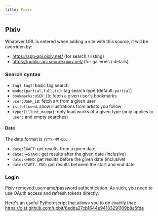 ```yaml
---
title: Pixiv
---
```



## Pixiv

Whatever URL is entered when adding a site with this source, it will be overriden by:
* <https://app-api.pixiv.net/> (for search / listing)
* <https://public-api.secure.pixiv.net/> (for galleries / details)

### Search syntax

* `tag1 tag2`: basic tag search
* `mode:{partial,full,tc}`: tag search type (default: `partial`)
* `bookmarks:USER_ID`: fetch a given user's bookmarks
* `user:USER_ID`: fetch art from a given user
* `is:followed`: show illustrations from artists you follow
* `type:{illust,manga}`: only load works of a given type (only applies to `user:` and empty searches)

#### Date
The date format is `YYYY-MM-DD`.

* `date:EXACT`: get results from a given date
* `date:>=START`: get results after the given date (inclusive)
* `date:<=END`: get results before the given date (inclusive)
* `date:START..END`: get results between the start and end date

### Login

Pixiv removed username/password authentication.
As such, you need to use OAuth access and refresh tokens directly.

Here's an useful Python script that allows you to do exactly that:  
<https://gist.github.com/upbit/6edda27cb1644e94183291109b8a5fde>